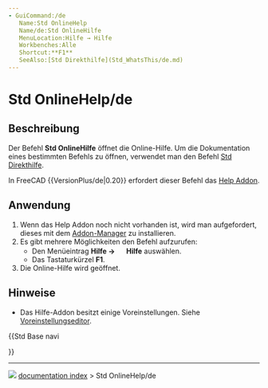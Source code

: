 ```yaml
---
- GuiCommand:/de
   Name:Std OnlineHelp
   Name/de:Std OnlineHilfe
   MenuLocation:Hilfe → Hilfe
   Workbenches:Alle
   Shortcut:**F1**
   SeeAlso:[Std Direkthilfe](Std_WhatsThis/de.md)
---
```


# Std OnlineHelp/de



## Beschreibung

Der Befehl **Std OnlineHilfe** öffnet die Online-Hilfe. Um die Dokumentation eines bestimmten Befehls zu öffnen, verwendet man den Befehl [Std Direkthilfe](Std_WhatsThis/de.md).

In FreeCAD {{VersionPlus/de|0.20}} erfordert dieser Befehl das [Help Addon](https://github.com/FreeCAD/FreeCAD-Help).



## Anwendung

1.  Wenn das Help Addon noch nicht vorhanden ist, wird man aufgefordert, dieses mit dem [Addon-Manager](Std_AddonMgr/de.md) zu installieren.
2.  Es gibt mehrere Möglichkeiten den Befehl aufzurufen:
    -   Den Menüeintrag **Hilfe → <img src="images/Std_OnlineHelp.svg" width=16px> Hilfe** auswählen.
    -   Das Tastaturkürzel **F1**.
3.  Die Online-Hilfe wird geöffnet.



## Hinweise

-   Das Hilfe-Addon besitzt einige Voreinstellungen. Siehe [Voreinstellungseditor](Preferences_Editor/de#Hilfe.md).





{{Std Base navi

}}



---
![](images/Right_arrow.png) [documentation index](../README.md) > Std OnlineHelp/de
